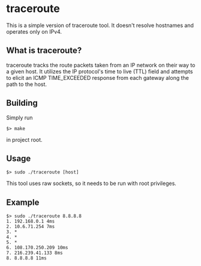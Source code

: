 # traceroute
This is a simple version of traceroute tool. It doesn't resolve hostnames and operates only on IPv4.

## What is traceroute?
traceroute tracks the route packets taken from an IP network on their way to a given host. It utilizes the IP
protocol's time to live (TTL) field and attempts to elicit an ICMP TIME_EXCEEDED response from each gateway
along the path to the host.

## Building
Simply run
```
$> make
```
in project root.

## Usage
```
$> sudo ./traceroute [host]
```
This tool uses raw sockets, so it needs to be run with root privileges.

## Example
```
$> sudo ./traceroute 8.8.8.8
1. 192.168.0.1 4ms
2. 10.6.71.254 7ms
3. *
4. *
5. *
6. 108.170.250.209 10ms
7. 216.239.41.133 8ms
8. 8.8.8.8 11ms
```
